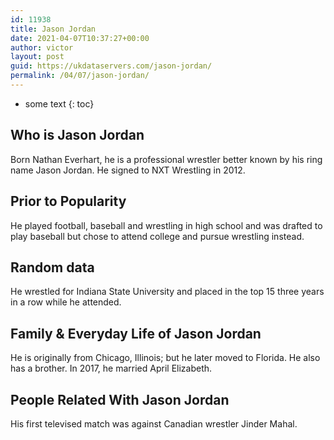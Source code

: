 ```yaml
---
id: 11938
title: Jason Jordan
date: 2021-04-07T10:37:27+00:00
author: victor
layout: post
guid: https://ukdataservers.com/jason-jordan/
permalink: /04/07/jason-jordan/
---
```


* some text
{: toc}


## Who is Jason Jordan



Born Nathan Everhart, he is a professional wrestler better known by his ring name Jason Jordan. He signed to NXT Wrestling in 2012.

                
                
                
## Prior to Popularity



He played football, baseball and wrestling in high school and was drafted to play baseball but chose to attend college and pursue wrestling instead.

                
                
                
## Random data



He wrestled for Indiana State University and placed in the top 15 three years in a row while he attended.

                
                
                
## Family & Everyday Life of Jason Jordan



He is originally from Chicago, Illinois; but he later moved to Florida. He also has a brother. In 2017, he married April Elizabeth.

                
                
                
## People Related With Jason Jordan



His first televised match was against Canadian wrestler Jinder Mahal.

                
              
            
          
          
          